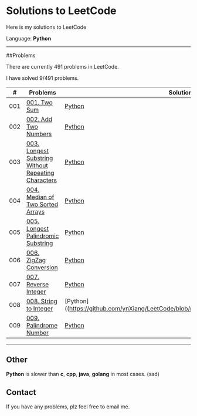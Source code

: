 # Solutions to LeetCode

Here is my solutions to LeetCode

Language: **Python**

---

##Problems

There are currently 491 problems in LeetCode.

I have solved 9/491 problems.

| \# | Problems | Solutions | Date | Note |
|----|----------|-----------|------|------|
| 001 | [001. Two Sum](https://leetcode.com/problems/Two-Sum/) | [Python](https://github.com/ynXiang/LeetCode/blob/master/001.TwoSum/solution.py) | 2017-3-11 | |
| 002 | [002. Add Two Numbers](https://leetcode.com/problems/add-two-numbers/) | [Python](https://github.com/ynXiang/LeetCode/blob/master/002.AddTwoNumbers/solution.py) | 2017-3-11 | |
| 003 | [003. Longest Substring Without Repeating Characters](https://leetcode.com/problems/longest-substring-without-repeating-characters/) | [Python](https://github.com/ynXiang/LeetCode/blob/master/003.LongestSubstringWithoutRepeatingCharacters/solution.py) | 2017-3-11 | |
| 004 | [004. Median of Two Sorted Arrays](https://leetcode.com/problems/median-of-two-sorted-arrays/) | [Python](https://github.com/ynXiang/LeetCode/blob/master/004.MedianofTwoSortedArrays/solution.py) | 2017-3-11 | |
| 005 | [005. Longest Palindromic Substring](https://leetcode.com/problems/longest-palindromic-substring/) | [Python](https://github.com/ynXiang/LeetCode/blob/master/005.LongestPalindromicSubstring/solution.py) | 2017-3-13 | |
| 006 | [006. ZigZag Conversion](https://leetcode.com/problems/zigzag-conversion/) | [Python](https://github.com/ynXiang/LeetCode/blob/master/006.ZigZagConversion/solution.py) | 2017-3-13 | |
| 007 | [007. Reverse Integer](https://leetcode.com/problems/reverse-integer/) | [Python](https://github.com/ynXiang/LeetCode/blob/master/007.ReverseInteger/solution.py) | 2017-3-13 | |
| 008 | [008. String to Integer](https://leetcode.com/problems/string-to-integer-atoi/) | [Python]((https://github.com/ynXiang/LeetCode/blob/master/008.StringtoInteger/solution.py) | 2017-3-13 | |
| 009 | [009. Palindrome Number](https://leetcode.com/problems/palindrome-number/) | [Python](https://github.com/ynXiang/LeetCode/blob/master/009.PalindromeNumber/solution.py) | 2017-3-13 | |

---

## Other

**Python** is slower than **c**, **cpp**, **java**, **golang** in most cases. (sad) 

## Contact

If you have any problems, plz feel free to email me.

